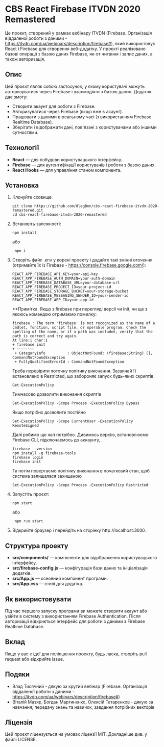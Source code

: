 # CBS React Firebase ITVDN 2020 Remastered

Це проєкт, створений у рамках вебінару ITVDN (Firebase. Організація віддаленої роботи з даними - https://itvdn.com/ua/webinars/description/firebase#), який використовує React і Firebase для створення веб-додатку. У проєкті реалізовано базові операції з базою даних Firebase, як-от читання і запис даних, а також авторизація.

## Опис

Цей проєкт являє собою застосунок, у якому користувачі можуть авторизуватися через Firebase і взаємодіяти з базою даних. Додаток дає змогу:

- Створити акаунт для роботи з Firebase.
- Авторизуватися через Firebase (якщо вже є акаунт).
- Працювати з даними в реальному часі (з використанням Firebase Realtime Database).
- Зберігати і відображати дані, пов'язані з користувачами або іншими сутностями.

## Технології

- **React** — для побудови користувацького інтерфейсу.
- **Firebase** — для аутентифікації користувачів і роботи з базою даних.
- **React Hooks** — для управління станом компонента.

## Установка

1. Клонуйте сховище:

   ```
   git clone https://github.com/OlegBon/cbs-react-firebase-itvdn-2020-remastered.git
   cd cbs-react-firebase-itvdn-2020-remastered
   ```

2. Встановіть залежності:

   ```
   npm install
   ```

   або

   ```
    npm i
   ```

3. Створіть файл .env у корені проєкту і додайте такі змінні оточення (отримайте їх із Firebase - https://console.firebase.google.com/):

   ```
   REACT_APP_FIREBASE_API_KEY=your-api-key
   REACT_APP_FIREBASE_AUTH_DOMAIN=your-auth-domain
   REACT_APP_FIREBASE_DATABASE_URL=your-database-url
   REACT_APP_FIREBASE_PROJECT_ID=your-project-id
   REACT_APP_FIREBASE_STORAGE_BUCKET=your-storage-bucket
   REACT_APP_FIREBASE_MESSAGING_SENDER_ID=your-sender-id
   REACT_APP_FIREBASE_APP_ID=your-app-id
   ```

   \*\*Примітка. Якщо з firebase при перегляді версіі чи init, чи ще з якоюсь командою отримаємо помилку:

   ```
   firebase : The term 'firebase' is not recognized as the name of a cmdlet, function, script file, or operable program. Check the spelling of the name, or if a path was included, verify that the path is correct and try again.
   At line:1 char:1
   + firebase init
   + ~~~~~~~~
    + CategoryInfo          : ObjectNotFound: (firebase:String) [], CommandNotFoundException
    + FullyQualifiedErrorId : CommandNotFoundException
   ```

   Треба перевірити поточну політику виконання. Зазвичай її встановлено в Restricted, що забороняє запуск будь-яких скриптів.

   ```
   Get-ExecutionPolicy
   ```

   Тимчасово дозволити виконання скриптів

   ```
   Set-ExecutionPolicy -Scope Process -ExecutionPolicy Bypass
   ```

   Якщо потрібно дозволити постійно

   ```
   Set-ExecutionPolicy -Scope CurrentUser -ExecutionPolicy RemoteSigned
   ```

   Далі робимо що нап потрібно. Дивимось версію, встановлюємо Firebase CLI, підключаємось до аккаунту,

   ```
   firebase --version
   npm install -g firebase-tools
   firebase login
   firebase init
   ```

   Та потім повертаємо політику виконання в початковий стан, щоб система залишалася захищеною

   ```
   Set-ExecutionPolicy -Scope Process -ExecutionPolicy Restricted
   ```

4. Запустіть проєкт:

   ```
   npm start
   ```

   або

   ```
    npm run start
   ```

5. Відкрийте браузер і перейдіть на сторінку http://localhost:3000.

## Структура проекту

- **src/components/** — компоненти для відображення користувацького інтерфейсу.
- **src/firebase-config.js** — конфігурація бази даних та ініціалізація додатків.
- **src/App.js** — основний компонент програми.
- **src/App.css** — стилі для додатка.

## Як використовувати

Під час першого запуску програми ви можете створити акаунт або увійти в систему з використанням Firebase Authentication.
Після авторизації відкриється інтерфейс для роботи з даними з Firebase Realtime Database.

## Вклад

Якщо у вас є ідеї для поліпшення проекту, будь ласка, створіть pull request або відкрийте issue.

## Подяки

- Влад Тисячний - дякую за крутий вебінар (Firebase. Організація віддаленої роботи з даними - https://itvdn.com/ua/webinars/description/firebase#)
- Віталій Мазяр, Богдан Мартиненко, Олексій Татаренков - дякую за навчання, передачу знань та навичок, завдання потрібних векторів

## Ліцензія

Цей проєкт ліцензується на умовах ліцензії MIT. Докладніше див. у файлі LICENSE.
